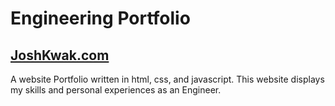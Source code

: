 # Engineering Portfolio

## [JoshKwak.com](www.joshkwak.com)

A website Portfolio written in html, css, and javascript. This website displays my skills and personal experiences as an Engineer.
